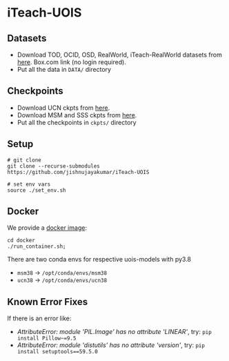 # iTeach-UOIS



## Datasets
- Download TOD, OCID, OSD, RealWorld, iTeach-RealWorld datasets from [here](https://utdallas.box.com/v/uois-datasets). Box.com link (no login required).
- Put all the data in `DATA/` directory


## Checkpoints
- Download UCN ckpts from [here](https://utdallas.box.com/s/9vt68miar920hf36egeybfflzvt8c676).
- Download MSM and SSS ckpts from [here](https://utdallas.box.com/s/vzp8nmalowg4i58y8b9sghv5s7f36xpz).
- Put all the checkpoints in `ckpts/` directory

## Setup
```shell
# git clone 
git clone --recurse-submodules https://github.com/jishnujayakumar/iTeach-UOIS

# set env vars
source ./set_env.sh
```

## Docker
We provide a [docker image](https://hub.docker.com/repository/docker/irvlutd/iteach):
```shell
cd docker
./run_container.sh;
```
There are two conda envs for respective uois-models with py3.8
- `msm38` -> `/opt/conda/envs/msm38`
- `ucn38` -> `/opt/conda/envs/ucn38`


## Known Error Fixes
If there is an error like:
- *AttributeError: module 'PIL.Image' has no attribute 'LINEAR'*, try: `pip install Pillow~=9.5`
- *AttributeError: module 'distutils' has no attribute 'version'*, try: `pip install setuptools==59.5.0`
